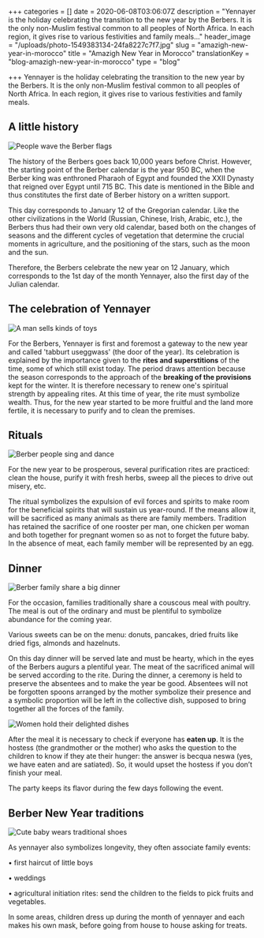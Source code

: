 +++
categories = []
date = 2020-06-08T03:06:07Z
description = "Yennayer is the holiday celebrating the transition to the new year by the Berbers. It is the only non-Muslim festival common to all peoples of North Africa. In each region, it gives rise to various festivities and family meals..."
header_image = "/uploads/photo-1549383134-24fa8227c7f7.jpg"
slug = "amazigh-new-year-in-morocco"
title = "Amazigh New Year in Morocco"
translationKey = "blog-amazigh-new-year-in-morocco"
type = "blog"

+++
Yennayer is the holiday celebrating the transition to the new year by the Berbers. It is the only non-Muslim festival common to all peoples of North Africa. In each region, it gives rise to various festivities and family meals.

## **A little history**

![People wave the Berber flags](/uploads/9-1.jpg "People wave the Berber flags")

The history of the Berbers goes back 10,000 years before Christ. However, the starting point of the Berber calendar is the year 950 BC, when the Berber king was enthroned Pharaoh of Egypt and founded the XXII Dynasty that reigned over Egypt until 715 BC. This date is mentioned in the Bible and thus constitutes the first date of Berber history on a written support.

This day corresponds to January 12 of the Gregorian calendar. Like the other civilizations in the World (Russian, Chinese, Irish, Arabic, etc.), the Berbers thus had their own very old calendar, based both on the changes of seasons and the different cycles of vegetation that determine the crucial moments in agriculture, and the positioning of the stars, such as the moon and the sun.

Therefore, the Berbers celebrate the new year on 12 January, which corresponds to the 1st day of the month Yennayer, also the first day of the Julian calendar.

## **The celebration of Yennayer**

![A man sells kinds of toys](/uploads/4-1.jpeg "A man sells kinds of toys")

For the Berbers, Yennayer is first and foremost a gateway to the new year and called 'tabburt useggwass' (the door of the year). Its celebration is explained by the importance given to the **rites and superstitions** of the time, some of which still exist today. The period draws attention because the season corresponds to the approach of the **breaking of the provisions** kept for the winter. It is therefore necessary to renew one's spiritual strength by appealing rites. At this time of year, the rite must symbolize wealth. Thus, for the new year started to be more fruitful and the land more fertile, it is necessary to purify and to clean the premises.

## **Rituals**

![Berber people sing and dance](/uploads/7.jpg "Berber people sing and dance")

For the new year to be prosperous, several purification rites are practiced: clean the house, purify it with fresh herbs, sweep all the pieces to drive out misery, etc.

The ritual symbolizes the expulsion of evil forces and spirits to make room for the beneficial spirits that will sustain us year-round. If the means allow it, will be sacrificed as many animals as there are family members. Tradition has retained the sacrifice of one rooster per man, one chicken per woman and both together for pregnant women so as not to forget the future baby. In the absence of meat, each family member will be represented by an egg.

## **Dinner**

![Berber family share a big dinner](/uploads/8-1.jpg "Berber family share a big dinner")

For the occasion, families traditionally share a couscous meal with poultry. The meal is out of the ordinary and must be plentiful to symbolize abundance for the coming year.

Various sweets can be on the menu: donuts, pancakes, dried fruits like dried figs, almonds and hazelnuts.

On this day dinner will be served late and must be hearty, which in the eyes of the Berbers augurs a plentiful year. The meat of the sacrificed animal will be served according to the rite. During the dinner, a ceremony is held to preserve the absentees and to make the year be good. Absentees will not be forgotten spoons arranged by the mother symbolize their presence and a symbolic proportion will be left in the collective dish, supposed to bring together all the forces of the family.

![Women hold their delighted dishes](/uploads/10-1.jpg "Women hold their delighted dishes")

After the meal it is necessary to check if everyone has **eaten up**. It is the hostess (the grandmother or the mother) who asks the question to the children to know if they ate their hunger: the answer is becqua neswa (yes, we have eaten and are satiated). So, it would upset the hostess if you don’t finish your meal.

The party keeps its flavor during the few days following the event.

## **Berber New Year traditions**

![Cute baby wears traditional shoes](/uploads/berber-wedding-photographer-7-1.jpg "Cute baby wears traditional shoes")

As yennayer also symbolizes longevity, they often associate family events:

•  first haircut of little boys

•  weddings

•  agricultural initiation rites: send the children to the fields to pick fruits and vegetables.

In some areas, children dress up during the month of yennayer and each makes his own mask, before going from house to house asking for treats.